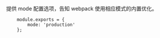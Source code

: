 提供 mode 配置选项，告知 webpack 使用相应模式的内置优化。

        module.exports = {
            mode: 'production'
        };